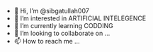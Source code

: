 - 👋 Hi, I’m @sibgatullah007
- 👀 I’m interested in ARTIFICIAL INTELEGENCE
- 🌱 I’m currently learning CODDING
- 💞️ I’m looking to collaborate on ...
- 📫 How to reach me ...

<!---
sibgatullah007/sibgatullah007 is a ✨ special ✨ repository because its `README.md` (this file) appears on your GitHub profile.
You can click the Preview link to take a look at your changes.
--->
